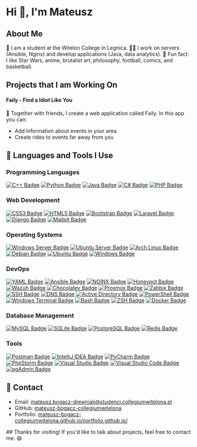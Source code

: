 # Hi 👋, I'm Mateusz

## About Me
🚀 I am a student at the Witelon College in Legnica.
👨‍💻 I work on servers (Ansible, Nginx) and develop applications (Java, data analytics).
🔧 Fun fact: I like Star Wars, anime, brutalist art, philosophy, football, comics, and basketball.

## Projects that I am Working On
#### Faily - Find a Idiot Like You
🔭 Together with friends, I create a web application called Faily. In this app you can: 
<ul>
    <li>Add Information about events in your area</li>
    <li>Create rides to events far away from you</li>
</ul>

## 🚀 Languages and Tools I Use
### Programming Languages
<div>
    <a href="#"><img src="https://img.shields.io/badge/c++-%2300599C.svg?style=for-the-badge&logo=c%2B%2B&logoColor=white" alt="C++ Badge"></a>
    <a href="#"><img src="https://img.shields.io/badge/python-3670A0?style=for-the-badge&logo=python&logoColor=ffdd54" alt="Python Badge"></a>
    <a href="#"><img src="https://img.shields.io/badge/java-%23ED8B00.svg?style=for-the-badge&logo=openjdk&logoColor=white" alt="Java Badge"></a>
    <a href="#"><img src="https://img.shields.io/badge/c%23-%23239120.svg?style=for-the-badge&logo=c-sharp&logoColor=white" alt="C# Badge"></a>
    <a href="#"><img src="https://img.shields.io/badge/php-%23777BB4.svg?style=for-the-badge&logo=php&logoColor=white" alt="PHP Badge"></a>
</div>

### Web Development
<div>
    <a href="#"><img src="https://img.shields.io/badge/css3-%231572B6.svg?style=for-the-badge&logo=css3&logoColor=white" alt="CSS3 Badge"></a>
    <a href="#"><img src="https://img.shields.io/badge/html5-%23E34F26.svg?style=for-the-badge&logo=html5&logoColor=white" alt="HTML5 Badge"></a>
    <a href="#"><img src="https://img.shields.io/badge/bootstrap-%23563D7C.svg?style=for-the-badge&logo=bootstrap&logoColor=white" alt="Bootstrap Badge"></a>
    <a href="#"><img src="https://img.shields.io/badge/laravel-%23FF2D20.svg?style=for-the-badge&logo=laravel&logoColor=white" alt="Laravel Badge"></a>
    <a href="#"><img src="https://img.shields.io/badge/django-%23092E20.svg?style=for-the-badge&logo=django&logoColor=white" alt="Django Badge"></a>
    <a href="#"><img src="https://img.shields.io/badge/mailpit-%23FFDE00.svg?style=for-the-badge&logo=mail&logoColor=black" alt="Mailpit Badge"></a>
</div>

### Operating Systems
<div>
    <a href="#"><img src="https://img.shields.io/badge/windows%20server-%230078D4.svg?style=for-the-badge&logo=windows&logoColor=white" alt="Windows Server Badge"></a>  
    <a href="#"><img src="https://img.shields.io/badge/ubuntu%20server-E95420?style=for-the-badge&logo=ubuntu&logoColor=white" alt="Ubuntu Server Badge"></a>
    <a href="#"><img src="https://img.shields.io/badge/Arch_Linux-1793D1?style=for-the-badge&logo=arch-linux&logoColor=white" alt="Arch Linux Badge"></a>
    <a href="#"><img src="https://img.shields.io/badge/Debian-A81D33?style=for-the-badge&logo=debian&logoColor=white" alt="Debian Badge"></a>
    <a href="#"><img src="https://img.shields.io/badge/Ubuntu-E95420?style=for-the-badge&logo=ubuntu&logoColor=white" alt="Ubuntu Badge"></a>
    <a href="#""><img src="https://img.shields.io/badge/Windows-0078D6?style=for-the-badge&logo=windows&logoColor=white" alt="Windows Badge"></a>
</div>

### DevOps
<div>
    <a href="#"><img src="https://img.shields.io/badge/YAML-%232C8EBB.svg?style=for-the-badge&logo=yaml&logoColor=white" alt="YAML Badge"></a>
    <a href="#"><img src="https://img.shields.io/badge/ansible-%231A1918.svg?style=for-the-badge&logo=ansible&logoColor=white" alt="Ansible Badge"></a>
    <a href="#"><img src="https://img.shields.io/badge/Nginx-009639?logo=nginx&logoColor=white&style=for-the-badge" alt="NGINX Badge"></a>
    <a href="#" ><img src="https://img.shields.io/badge/honeypot-%23FF5733.svg?style=for-the-badge&logo=honeypot&logoColor=white" alt="Honeypot Badge"></a>
    <a href="#"><img src="https://img.shields.io/badge/wazuh-%230081C1.svg?style=for-the-badge&logo=wazuh&logoColor=white" alt="Wazuh Badge"></a>
    <a href="#"><img src="https://img.shields.io/badge/chocolatey-%23F68D2E.svg?style=for-the-badge&logo=chocolatey&logoColor=white" alt="Chocolatey Badge"></a>
    <a href="#"><img src="https://img.shields.io/badge/proxmox-%23E57000.svg?style=for-the-badge&logo=proxmox&logoColor=white" alt="Proxmox Badge"></a>
    <a href="#"><img src="https://img.shields.io/badge/zabbix-%23C20000.svg?style=for-the-badge&logo=zabbix&logoColor=white" alt="Zabbix Badge"></a>
    <a href="#"><img src="https://img.shields.io/badge/ssh-%23000000.svg?style=for-the-badge&logo=openssh&logoColor=white" alt="SSH Badge"></a>
    <a href="#"><img src="https://img.shields.io/badge/dns-%230066FF.svg?style=for-the-badge&logo=dns&logoColor=white" alt="DNS Badge"></a>
    <a href="#"><img src="https://img.shields.io/badge/active%20directory-%230084CF.svg?style=for-the-badge&logo=windows&logoColor=white" alt="Active Directory Badge"></a>
    <a href="#"><img src="https://img.shields.io/badge/PowerShell-%235391FE.svg?style=for-the-badge&logo=powershell&logoColor=white" alt="PowerShell Badge"></a>
    <a href="#"><img src="https://img.shields.io/badge/Windows%20Terminal-%234D4D4D.svg?style=for-the-badge&logo=windows-terminal&logoColor=white" alt="Windows Terminal Badge"></a>
    <a href="#"><img src="https://img.shields.io/badge/Bash-%234EAA25.svg?style=for-the-badge&logo=gnubash&logoColor=white" alt="Bash Badge"></a>
    <a href="#"><img src="https://img.shields.io/badge/ZSH-%23FFD700.svg?style=for-the-badge&logo=zsh&logoColor=white" alt="ZSH Badge"></a>
    <a href="#"><img src="https://img.shields.io/badge/docker-%230db7ed.svg?style=for-the-badge&logo=docker&logoColor=white" alt="Docker Badge"></a>
</div>

### Database Management
<div>
    <a href="#"><img src="https://img.shields.io/badge/mysql-4479A1.svg?style=for-the-badge&logo=mysql&logoColor=white" alt="MySQL Badge"></a>
    <a href="#"><img src="https://img.shields.io/badge/sqlite-%2307405e.svg?style=for-the-badge&logo=sqlite&logoColor=white" alt="SQLite Badge"></a>
    <a href="#"><img src="https://img.shields.io/badge/postgres-%23316192.svg?style=for-the-badge&logo=postgresql&logoColor=white" alt="PostgreSQL Badge"></a>
    <a href="#"><img src="https://img.shields.io/badge/redis-%23DD0031.svg?style=for-the-badge&logo=redis&logoColor=white" alt="Redis Badge"></a>
</div>

### Tools
<div>
    <a href="#"><img src="https://img.shields.io/badge/Postman-FF6C37?style=for-the-badge&logo=postman&logoColor=white" alt="Postman Badge"></a>
    <a href="#"><img src="https://img.shields.io/badge/IntelliJ_IDEA-000000.svg?style=for-the-badge&logo=intellij-idea&logoColor=white" alt="IntelliJ IDEA Badge"></a>
    <a href="#"><img src="https://img.shields.io/badge/PyCharm-000000.svg?style=for-the-badge&logo=pycharm&logoColor=white" alt="PyCharm Badge"></a>
    <a href="#"><img src="https://img.shields.io/badge/PhpStorm-000000.svg?style=for-the-badge&logo=phpstorm&logoColor=white" alt="PhpStorm Badge"></a>
    <a href="#"><img src="https://img.shields.io/badge/Visual_Studio-5C2D91?style=for-the-badge&logo=visual%20studio&logoColor=white" alt="Visual Studio Badge"></a>
    <a href="#"><img src="https://img.shields.io/badge/Visual_Studio_Code-0078D4?style=for-the-badge&logo=visual%20studio%20code&logoColor=white" alt="Visual Studio Code Badge"></a>
    <a href="#"><img src="https://img.shields.io/badge/pgAdmin-%23336791.svg?style=for-the-badge&logo=postgresql&logoColor=white" alt="pgAdmin Badge"></a>
</div>

## 📧 Contact
<ul>
    <li>Email: <a href="mailto:mateusz.bogacz-drewniak@studenci.collegiumwitelona.pl">mateusz.bogacz-drewniak@studenci.collegiumwitelona.pl</a></li>
    <li>GitHub: <a href="https://github.com/mateusz-bogacz-collegiumwitelona" target="_blank">mateusz-bogacz-collegiumwitelona</a></li>
    <li>Portfolio: <a href="https://mateusz-bogacz-collegiumwitelona.github.io/portfolio.github.io/" target="_blank">mateusz-bogacz-collegiumwitelona.github.io/portfolio.github.io/</a></li>
</ul>
## Thanks for visiting! If you'd like to talk about projects, feel free to contact me. 😄
